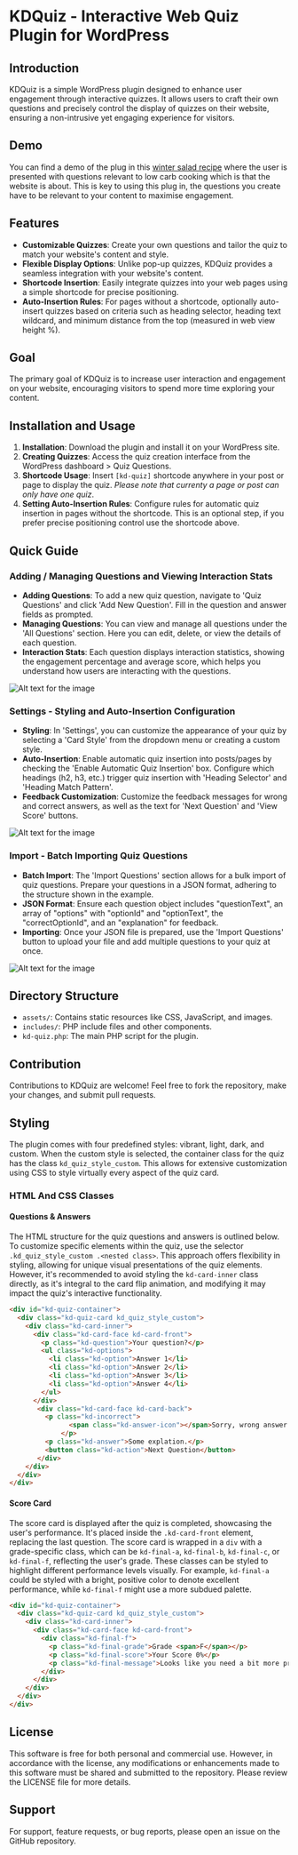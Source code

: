 # KDQuiz - Interactive Web Quiz Plugin for WordPress

## Introduction
KDQuiz is a simple WordPress plugin designed to enhance user engagement through interactive quizzes. It allows users to craft their own questions and precisely control the display of quizzes on their website, ensuring a non-intrusive yet engaging experience for visitors.

## Demo

You can find a demo of the plug in this [winter salad recipe](https://ketodiet.com/winter-salad-with-roast-pumpkin-feta-and-cranberries/#kd-quiz-container) where the user is presented with questions relevant to low carb cooking which is that the website is about. This is key to using this plug in, the questions you create have to be relevant to your content to maximise engagement.

## Features
- **Customizable Quizzes**: Create your own questions and tailor the quiz to match your website's content and style.
- **Flexible Display Options**: Unlike pop-up quizzes, KDQuiz provides a seamless integration with your website's content. 
- **Shortcode Insertion**: Easily integrate quizzes into your web pages using a simple shortcode for precise positioning.
- **Auto-Insertion Rules**: For pages without a shortcode, optionally auto-insert quizzes based on criteria such as heading selector, heading text wildcard, and minimum distance from the top (measured in web view height %).

## Goal
The primary goal of KDQuiz is to increase user interaction and engagement on your website, encouraging visitors to spend more time exploring your content.

## Installation and Usage
1. **Installation**: Download the plugin and install it on your WordPress site.
2. **Creating Quizzes**: Access the quiz creation interface from the WordPress dashboard > Quiz Questions.
3. **Shortcode Usage**: Insert `[kd-quiz]` shortcode anywhere in your post or page to display the quiz. *Please note that currenty a page or post can only have one quiz*.
4. **Setting Auto-Insertion Rules**: Configure rules for automatic quiz insertion in pages without the shortcode. This is an optional step, if you prefer precise positioning control use the shortcode above.

## Quick Guide

### Adding / Managing Questions and Viewing Interaction Stats

- **Adding Questions**: To add a new quiz question, navigate to 'Quiz Questions' and click 'Add New Question'. Fill in the question and answer fields as prompted.
- **Managing Questions**: You can view and manage all questions under the 'All Questions' section. Here you can edit, delete, or view the details of each question.
- **Interaction Stats**: Each question displays interaction statistics, showing the engagement percentage and average score, which helps you understand how users are interacting with the questions.

![Alt text for the image](./screenshots/manage-questions.jpg)

### Settings - Styling and Auto-Insertion Configuration

- **Styling**: In 'Settings', you can customize the appearance of your quiz by selecting a 'Card Style' from the dropdown menu or creating a custom style.
- **Auto-Insertion**: Enable automatic quiz insertion into posts/pages by checking the 'Enable Automatic Quiz Insertion' box. Configure which headings (h2, h3, etc.) trigger quiz insertion with 'Heading Selector' and 'Heading Match Pattern'.
- **Feedback Customization**: Customize the feedback messages for wrong and correct answers, as well as the text for 'Next Question' and 'View Score' buttons.

![Alt text for the image](./screenshots/quiz-settings.jpg)

### Import - Batch Importing Quiz Questions

- **Batch Import**: The 'Import Questions' section allows for a bulk import of quiz questions. Prepare your questions in a JSON format, adhering to the structure shown in the example.
- **JSON Format**: Ensure each question object includes "questionText", an array of "options" with "optionId" and "optionText", the "correctOptionId", and an "explanation" for feedback.
- **Importing**: Once your JSON file is prepared, use the 'Import Questions' button to upload your file and add multiple questions to your quiz at once.

![Alt text for the image](./screenshots/batch-import.jpg)


## Directory Structure
- `assets/`: Contains static resources like CSS, JavaScript, and images.
- `includes/`: PHP include files and other components.
- `kd-quiz.php`: The main PHP script for the plugin.

## Contribution
Contributions to KDQuiz are welcome! Feel free to fork the repository, make your changes, and submit pull requests.

## Styling
The plugin comes with four predefined styles: vibrant, light, dark, and custom. When the custom style is selected, the container class for the quiz has the class `kd_quiz_style_custom`. This allows for extensive customization using CSS to style virtually every aspect of the quiz card.


### HTML And CSS Classes 

#### Questions & Answers

The HTML structure for the quiz questions and answers is outlined below. To customize specific elements within the quiz, use the selector `.kd_quiz_style_custom .<nested class>`. This approach offers flexibility in styling, allowing for unique visual presentations of the quiz elements. However, it's recommended to avoid styling the `kd-card-inner` class directly, as it's integral to the card flip animation, and modifying it may impact the quiz's interactive functionality.

```html
<div id="kd-quiz-container">
  <div class="kd-quiz-card kd_quiz_style_custom">
    <div class="kd-card-inner">
      <div class="kd-card-face kd-card-front">
        <p class="kd-question">Your question?</p>
        <ul class="kd-options">
          <li class="kd-option">Answer 1</li>
          <li class="kd-option">Answer 2</li>
          <li class="kd-option">Answer 3</li>
          <li class="kd-option">Answer 4</li>
        </ul>
      </div>
	   <div class="kd-card-face kd-card-back">
	     <p class="kd-incorrect">
               <span class="kd-answer-icon"></span>Sorry, wrong answer.
             </p>
	     <p class="kd-answer">Some explation.</p>
	     <button class="kd-action">Next Question</button>
	   </div>
    </div>
  </div>
</div>
```
#### Score Card
The score card is displayed after the quiz is completed, showcasing the user's performance. It's placed inside the `.kd-card-front` element, replacing the last question. The score card is wrapped in a `div` with a grade-specific class, which can be `kd-final-a`, `kd-final-b`, `kd-final-c`, or `kd-final-f`, reflecting the user's grade. These classes can be styled to highlight different performance levels visually. For example, `kd-final-a` could be styled with a bright, positive color to denote excellent performance, while `kd-final-f` might use a more subdued palette.

```html
<div id="kd-quiz-container">
  <div class="kd-quiz-card kd_quiz_style_custom">
    <div class="kd-card-inner">
      <div class="kd-card-face kd-card-front">
        <div class="kd-final-f">
          <p class="kd-final-grade">Grade <span>F</span></p>
          <p class="kd-final-score">Your Score 0%</p>
          <p class="kd-final-message">Looks like you need a bit more practice. Don't give up!</p>
        </div>
      </div>
    </div>
  </div>
</div>
```

## License
This software is free for both personal and commercial use. However, in accordance with the license, any modifications or enhancements made to this software must be shared and submitted to the repository. Please review the LICENSE file for more details.

## Support
For support, feature requests, or bug reports, please open an issue on the GitHub repository.
